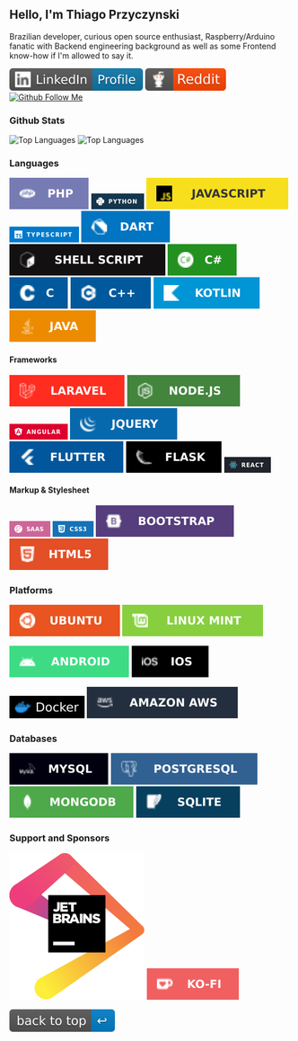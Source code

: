 ## Hello,  I'm Thiago Przyczynski


Brazilian developer, curious open source enthusiast, Raspberry/Arduino fanatic with Backend engineering background as well as some Frontend know-how if I'm allowed to say it.

[![My LinkedIn Profile](./assets/linkedin.svg)](https://www.linkedin.com/in/thiagoprz/)
[![My Reddit Profile](./assets/reddit.svg)](https://www.reddit.com/user/thiagoprz/)
[![Github Follow Me](https://img.shields.io/github/followers/thiagoprz.svg?style=social&label=Follow&maxAge=2592000)](https://www.reddit.com/user/thiagoprz/)


### Github Stats
![Top Languages](https://github-readme-stats.vercel.app/api?username=thiagoprz&theme=blue-green)
![Top Languages](https://github-readme-stats.vercel.app/api/top-langs/?username=thiagoprz&theme=blue-green)


### Languages
![PHP](./assets/php.svg)
![Python](./assets/python.png)
![Javascript](./assets/javascript.svg)
![Typescript](./assets/typescript.png)
![Dart](./assets/dart.svg)
![Shell](./assets/shell.svg)
![C Sharp](./assets/c_sharp.svg)
![C](./assets/c.svg)
![C Plus Plus](./assets/c_pp.svg)
![Kotlin](./assets/kotlin.svg)
![Java](./assets/java.svg)

#### Frameworks
![Laravel](./assets/laravel.svg)
![NodeJS](./assets/node.svg)
![Angular](./assets/angular.png)
![JQuery](./assets/jquery.svg)
![Flutter](./assets/flutter.svg)
![Flask](./assets/flask.svg)
![React](./assets/react.png)


#### Markup & Stylesheet
![Saas](./assets/saas.png)
![CSS3](./assets/css3.png)
![Bootstrap](./assets/bootstrap.svg)
![HTML5](./assets/html5.svg)



### Platforms
![Ubuntu](./assets/ubuntu.svg)
![Linux Mint](./assets/linux_mint.svg)

![Android](./assets/android.svg)
![IOS](./assets/ios.svg)

![AWS](./assets/docker.svg)
![AWS](./assets/aws.svg)


### Databases
![MySQL](./assets/mysql.svg)
![PgSQL](./assets/pgsql.svg)
![Mongo DB](./assets/mongodb.svg)
![SQLite](./assets/sqlite.svg)



### Support and Sponsors
[![Ko-Fi](./assets/jetbrains.svg)](https://www.jetbrains.com/?from=LaravelCrudTools)
[![Ko-Fi](./assets/kofi.svg)](https://ko-fi.com/thiagoprz)



[![Back To Top](./assets/back-to-top.svg)](https://github.com/thiagoprz#hello--im-thiago-przyczynski)



